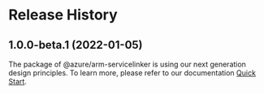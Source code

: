 # Release History
    
## 1.0.0-beta.1 (2022-01-05)

The package of @azure/arm-servicelinker is using our next generation design principles. To learn more, please refer to our documentation [Quick Start](https://aka.ms/js-track2-quickstart).
